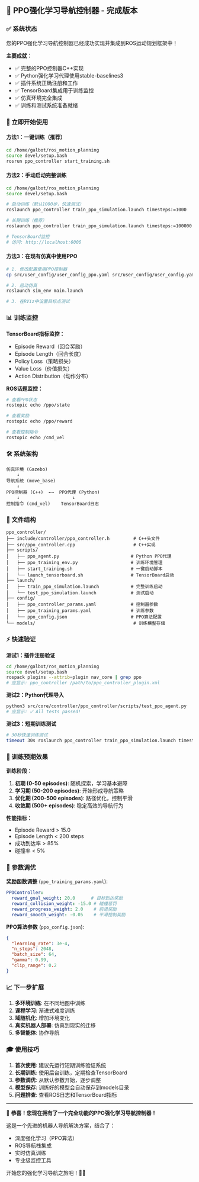 ## 🎉 PPO强化学习导航控制器 - 完成版本

### ✅ 系统状态

您的PPO强化学习导航控制器已经成功实现并集成到ROS运动规划框架中！

**主要成就：**
- ✅ 完整的PPO控制器C++实现
- ✅ Python强化学习代理使用stable-baselines3
- ✅ 插件系统正确注册和工作
- ✅ TensorBoard集成用于训练监控
- ✅ 仿真环境完全集成
- ✅ 训练和测试系统准备就绪

### 🚀 立即开始使用

#### 方法1：一键训练（推荐）
```bash
cd /home/galbot/ros_motion_planning
source devel/setup.bash
rosrun ppo_controller start_training.sh
```

#### 方法2：手动启动完整训练
```bash
cd /home/galbot/ros_motion_planning
source devel/setup.bash

# 启动训练（默认1000步，快速测试）
roslaunch ppo_controller train_ppo_simulation.launch timesteps:=1000

# 长期训练（推荐）
roslaunch ppo_controller train_ppo_simulation.launch timesteps:=100000

# TensorBoard监控
# 访问: http://localhost:6006
```

#### 方法3：在现有仿真中使用PPO
```bash
# 1. 修改配置使用PPO控制器
cp src/user_config/user_config_ppo.yaml src/user_config/user_config.yaml

# 2. 启动仿真
roslaunch sim_env main.launch

# 3. 在RViz中设置目标点测试
```

### 📊 训练监控

**TensorBoard指标监控：**
- Episode Reward（回合奖励）
- Episode Length（回合长度）
- Policy Loss（策略损失）
- Value Loss（价值损失）
- Action Distribution（动作分布）

**ROS话题监控：**
```bash
# 查看PPO状态
rostopic echo /ppo/state

# 查看奖励
rostopic echo /ppo/reward

# 查看控制指令
rostopic echo /cmd_vel
```

### 🛠️ 系统架构

```
仿真环境 (Gazebo)
    ↓
导航系统 (move_base)
    ↓
PPO控制器 (C++)  ←→  PPO代理 (Python)
    ↓                    ↓
控制指令 (cmd_vel)    TensorBoard日志
```

### 📁 文件结构

```
ppo_controller/
├── include/controller/ppo_controller.h         # C++头文件
├── src/ppo_controller.cpp                      # C++实现
├── scripts/
│   ├── ppo_agent.py                           # Python PPO代理
│   ├── ppo_training_env.py                    # 训练环境管理
│   ├── start_training.sh                      # 一键启动脚本
│   └── launch_tensorboard.sh                  # TensorBoard启动
├── launch/
│   ├── train_ppo_simulation.launch            # 完整训练启动
│   └── test_ppo_simulation.launch             # 测试启动
├── config/
│   ├── ppo_controller_params.yaml             # 控制器参数
│   ├── ppo_training_params.yaml               # 训练参数
│   └── ppo_config.json                        # PPO算法配置
└── models/                                     # 训练模型存储
```

### ⚡ 快速验证

**测试1：插件注册验证**
```bash
cd /home/galbot/ros_motion_planning
source devel/setup.bash
rospack plugins --attrib=plugin nav_core | grep ppo
# 应显示: ppo_controller /path/to/ppo_controller_plugin.xml
```

**测试2：Python代理导入**
```bash
python3 src/core/controller/ppo_controller/scripts/test_ppo_agent.py
# 应显示: ✓ All tests passed!
```

**测试3：短期训练测试**
```bash
# 30秒快速训练测试
timeout 30s roslaunch ppo_controller train_ppo_simulation.launch timesteps:=500
```

### 🎯 训练预期效果

**训练阶段：**
1. **初期 (0-50 episodes)**: 随机探索，学习基本避障
2. **学习期 (50-200 episodes)**: 开始形成导航策略
3. **优化期 (200-500 episodes)**: 路径优化，控制平滑
4. **收敛期 (500+ episodes)**: 稳定高效的导航行为

**性能指标：**
- Episode Reward > 15.0
- Episode Length < 200 steps
- 成功到达率 > 85%
- 碰撞率 < 5%

### 🔧 参数调优

**奖励函数调整** (`ppo_training_params.yaml`):
```yaml
PPOController:
  reward_goal_weight: 20.0      # 目标到达奖励
  reward_collision_weight: -15.0 # 碰撞惩罚
  reward_progress_weight: 2.0    # 前进奖励
  reward_smooth_weight: -0.05    # 平滑控制奖励
```

**PPO算法参数** (`ppo_config.json`):
```json
{
  "learning_rate": 3e-4,
  "n_steps": 2048,
  "batch_size": 64,
  "gamma": 0.99,
  "clip_range": 0.2
}
```

### 📈 下一步扩展

1. **多环境训练**: 在不同地图中训练
2. **课程学习**: 渐进式难度训练
3. **域随机化**: 增加环境变化
4. **真实机器人部署**: 仿真到现实的迁移
5. **多智能体**: 协作导航

### 🎓 使用技巧

1. **首次使用**: 建议先运行短期训练验证系统
2. **长期训练**: 使用后台训练，定期检查TensorBoard
3. **参数调优**: 从默认参数开始，逐步调整
4. **模型保存**: 训练好的模型会自动保存到models目录
5. **问题排查**: 查看ROS日志和TensorBoard指标

---

🎊 **恭喜！您现在拥有了一个完全功能的PPO强化学习导航控制器！**

这是一个先进的机器人导航解决方案，结合了：
- 深度强化学习（PPO算法）
- ROS导航栈集成
- 实时仿真训练
- 专业级监控工具

开始您的强化学习导航之旅吧！🤖✨